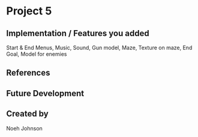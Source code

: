 # Project 5
## Implementation / Features you added
Start & End Menus, Music, Sound, Gun model, Maze, Texture on maze, End Goal, Model for enemies
## References

## Future Development

## Created by
Noeh Johnson
